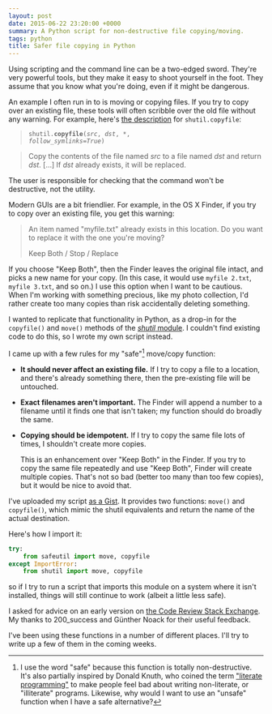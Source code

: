```yaml
---
layout: post
date: 2015-06-22 23:20:00 +0000
summary: A Python script for non-destructive file copying/moving.
tags: python
title: Safer file copying in Python
---
```


Using scripting and the command line can be a two-edged sword. They're very powerful tools, but they make it easy to shoot yourself in the foot. They assume that you know what you're doing, even if it might be dangerous.

An example I often run in to is moving or copying files. If you try to copy over an existing file, these tools will often scribble over the old file without any warning. For example, here's [the description](https://docs.python.org/3.5/library/shutil.html#shutil.copyfile) for `shutil.copyfile`:

> <code>shutil.<strong>copyfile</strong>(<em>src</em>, <em>dst</em>, *, <em>follow_symlinks=True</em>)</code>

> Copy the contents of the file named *src* to a file named *dst* and return *dst*. […] If *dst* already exists, it will be replaced.

The user is responsible for checking that the command won't be destructive, not the utility.

Modern GUIs are a bit friendlier. For example, in the OS X Finder, if you try to copy over an existing file, you get this warning:

> An item named "myfile.txt" already exists in this location. Do you want to replace it with the one you're moving?
>
> Keep Both / Stop / Replace

If you choose "Keep Both", then the Finder leaves the original file intact, and picks a new name for your copy. (In this case, it would use `myfile 2.txt`, `myfile 3.txt`, and so on.) I use this option when I want to be cautious. When I'm working with something precious, like my photo collection, I'd rather create too many copies than risk accidentally deleting something.

I wanted to replicate that functionality in Python, as a drop-in for the `copyfile()` and `move()` methods of the [*shutil* module](https://docs.python.org/3.5/library/shutil.html). I couldn't find existing code to do this, so I wrote my own script instead.

<!-- summary -->

I came up with a few rules for my "safe"[^1] move/copy function:

*   **It should never affect an existing file.** If I try to copy a file to a location, and there's already something there, then the pre-existing file will be untouched.
*   **Exact filenames aren't important.** The Finder will append a number to a filename until it finds one that isn't taken; my function should do broadly the same.
*   **Copying should be idempotent.** If I try to copy the same file lots of times, I shouldn't create more copies.

    This is an enhancement over "Keep Both" in the Finder. If you try to copy the same file repeatedly and use "Keep Both", Finder will create multiple copies. That's not so bad (better too many than too few copies), but it would be nice to avoid that.

I've uploaded my script [as a Gist](https://gist.github.com/alexwlchan/c2adbb8ee782f460e5ec). It provides two functions: `move()` and `copyfile()`, which mimic the shutil equivalents and return the name of the actual destination.

Here's how I import it:

```python
try:
    from safeutil import move, copyfile
except ImportError:
    from shutil import move, copyfile
```

so if I try to run a script that imports this module on a system where it isn't installed, things will still continue to work (albeit a little less safe).

I asked for advice on an early version on [the Code Review Stack Exchange](http://codereview.stackexchange.com/q/89985/36525). My thanks to 200_success and Günther Noack for their useful feedback.

I've been using these functions in a number of different places. I'll try to write up a few of them in the coming weeks.


[^1]: I use the word "safe" because this function is totally non-destructive. It's also partially inspired by Donald Knuth, who coined the term ["literate programming"](http://www.literateprogramming.com/knuthweb.pdf) to make people feel bad about writing non-literate, or "illiterate" programs. Likewise, why would I want to use an "unsafe" function when I have a safe alternative?
